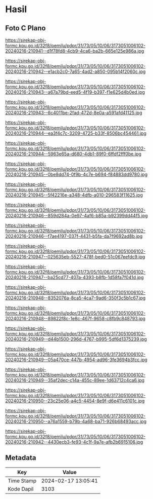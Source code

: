 # Hasil

## Foto C Plano

https://sirekap-obj-formc.kpu.go.id/32f8/pemilu/pdpr/31/73/05/10/06/3173051006102-20240216-210941--d1f78fd8-4cb9-4ca6-ba2b-665e125e986a.jpg

https://sirekap-obj-formc.kpu.go.id/32f8/pemilu/pdpr/31/73/05/10/06/3173051006102-20240216-210942--e1acb2c0-7a65-4ad2-a850-095b14f2060c.jpg

https://sirekap-obj-formc.kpu.go.id/32f8/pemilu/pdpr/31/73/05/10/06/3173051006102-20240216-210943--a67a79bd-eed5-4f19-b397-f1e625d4b0ed.jpg

https://sirekap-obj-formc.kpu.go.id/32f8/pemilu/pdpr/31/73/05/10/06/3173051006102-20240216-210943--6c4011be-2fad-472d-8e0a-a591afd41125.jpg

https://sirekap-obj-formc.kpu.go.id/32f8/pemilu/pdpr/31/73/05/10/06/3173051006102-20240216-210944--ea3f4c7c-3209-4725-b33f-8506bc454461.jpg

https://sirekap-obj-formc.kpu.go.id/32f8/pemilu/pdpr/31/73/05/10/06/3173051006102-20240216-210944--5963e65a-d680-4db1-89f0-6ffdf2fff0be.jpg

https://sirekap-obj-formc.kpu.go.id/32f8/pemilu/pdpr/31/73/05/10/06/3173051006102-20240216-210945--0be8dd74-0f9b-4c7e-b694-f84883dd9780.jpg

https://sirekap-obj-formc.kpu.go.id/32f8/pemilu/pdpr/31/73/05/10/06/3173051006102-20240216-210945--5f42216e-a348-4dfb-a010-296583f11625.jpg

https://sirekap-obj-formc.kpu.go.id/32f8/pemilu/pdpr/31/73/05/10/06/3173051006102-20240216-210946--859d284a-0e97-4af6-b85a-b92399dd44f5.jpg

https://sirekap-obj-formc.kpu.go.id/32f8/pemilu/pdpr/31/73/05/10/06/3173051006102-20240216-210946--f7ae4197-037f-4431-b5fa-da7f9692ad8b.jpg

https://sirekap-obj-formc.kpu.go.id/32f8/pemilu/pdpr/31/73/05/10/06/3173051006102-20240216-210947--025635eb-5527-478f-bed0-51c067eefdc9.jpg

https://sirekap-obj-formc.kpu.go.id/32f8/pemilu/pdpr/31/73/05/10/06/3173051006102-20240216-210947--ba25cd77-407a-4393-b8fb-1d58fa7f041d.jpg

https://sirekap-obj-formc.kpu.go.id/32f8/pemilu/pdpr/31/73/05/10/06/3173051006102-20240216-210948--8352076a-8ca5-4ca7-9ad6-350f3c5b1c67.jpg

https://sirekap-obj-formc.kpu.go.id/32f8/pemilu/pdpr/31/73/05/10/06/3173051006102-20240216-210948--89822f8c-1e8c-467f-9658-c8fb9c848793.jpg

https://sirekap-obj-formc.kpu.go.id/32f8/pemilu/pdpr/31/73/05/10/06/3173051006102-20240216-210949--d44b1500-296d-4767-b995-5df6d1375239.jpg

https://sirekap-obj-formc.kpu.go.id/32f8/pemilu/pdpr/31/73/05/10/06/3173051006102-20240216-210949--05a470ce-447b-4954-ad96-3fe3694b3fcc.jpg

https://sirekap-obj-formc.kpu.go.id/32f8/pemilu/pdpr/31/73/05/10/06/3173051006102-20240216-210949--35af2dec-c14a-455c-89ee-1d63712c4ca6.jpg

https://sirekap-obj-formc.kpu.go.id/32f8/pemilu/pdpr/31/73/05/10/06/3173051006102-20240216-210950--23c25e06-a4c5-4454-8e9f-d6e411c6101c.jpg

https://sirekap-obj-formc.kpu.go.id/32f8/pemilu/pdpr/31/73/05/10/06/3173051006102-20240216-210950--a76a1559-b79b-4a68-ba71-926b68493acc.jpg

https://sirekap-obj-formc.kpu.go.id/32f8/pemilu/pdpr/31/73/05/10/06/3173051006102-20240216-210942--4430ecb3-fe93-4c1f-9a7e-afb2b6915106.jpg


## Metadata

| Key        | Value               |
| ---------- | ------------------- |
| Time Stamp | 2024-02-17 13:05:41 |
| Kode Dapil | 3103                |




